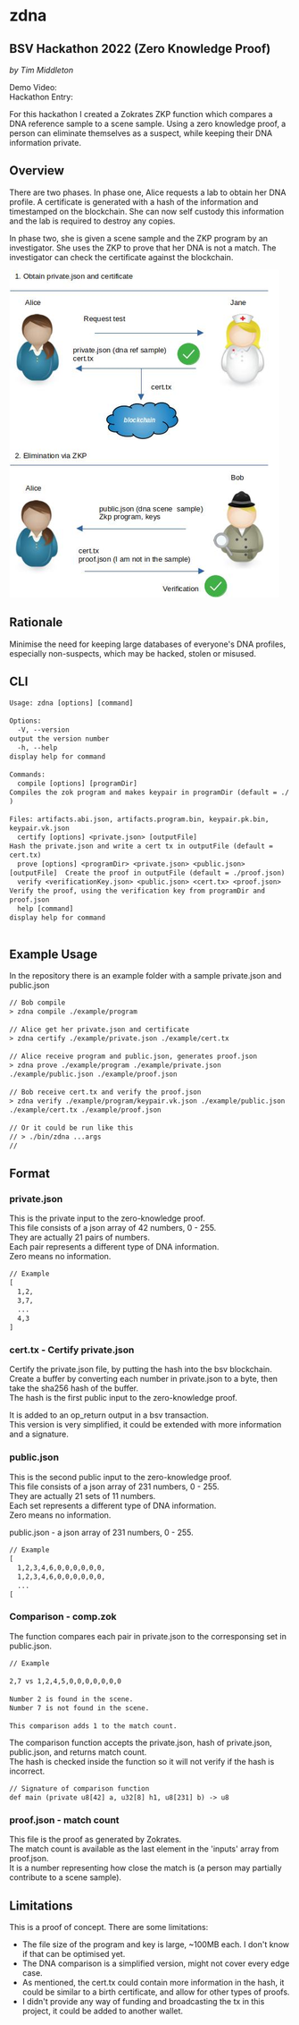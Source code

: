 # zdna
## BSV Hackathon 2022 (Zero Knowledge Proof)  

*by Tim Middleton*

Demo Video:   
Hackathon Entry:   

For this hackathon I created a Zokrates ZKP function which compares a DNA reference sample to a scene sample.
Using a zero knowledge proof, a person can eliminate themselves as a suspect, while keeping their
DNA information private.

## Overview

There are two phases. In phase one, Alice requests a lab to obtain her DNA profile. A certificate is
generated with a hash of the information and timestamped on the blockchain. She can now self custody this 
information and the lab is required to destroy any copies.  

In phase two, she is given a scene sample and the ZKP program by an investigator. She uses the ZKP to 
prove that her DNA is not a match. The investigator can check the certificate against the blockchain.

![](./diagram.jpg)

## Rationale

Minimise the need for keeping large databases of everyone's DNA profiles, especially non-suspects, 
which may be hacked, stolen or misused.

## CLI
```
Usage: zdna [options] [command]

Options:
  -V, --version                                                           output the version number
  -h, --help                                                              display help for command

Commands:
  compile [options] [programDir]                                          Compiles the zok program and makes keypair in programDir (default = ./ )
                                                                          Files: artifacts.abi.json, artifacts.program.bin, keypair.pk.bin, keypair.vk.json
  certify [options] <private.json> [outputFile]                           Hash the private.json and write a cert tx in outputFile (default = cert.tx)
  prove [options] <programDir> <private.json> <public.json> [outputFile]  Create the proof in outputFile (default = ./proof.json)
  verify <verificationKey.json> <public.json> <cert.tx> <proof.json>      Verify the proof, using the verification key from programDir and proof.json
  help [command]                                                          display help for command
  
```

## Example Usage

In the repository there is an example folder with a sample private.json and public.json

```
// Bob compile
> zdna compile ./example/program

// Alice get her private.json and certificate
> zdna certify ./example/private.json ./example/cert.tx

// Alice receive program and public.json, generates proof.json
> zdna prove ./example/program ./example/private.json ./example/public.json ./example/proof.json

// Bob receive cert.tx and verify the proof.json 
> zdna verify ./example/program/keypair.vk.json ./example/public.json ./example/cert.tx ./example/proof.json

// Or it could be run like this
// > ./bin/zdna ...args
//
```
## Format

### private.json

This is the private input to the zero-knowledge proof.   
This file consists of a json array of 42 numbers, 0 - 255.  
They are actually 21 pairs of numbers.    
Each pair represents a different type of DNA information.  
Zero means no information.   

```
// Example
[ 
  1,2,
  3,7,
  ... 
  4,3 
]
```

### cert.tx - Certify private.json

Certify the private.json file, by putting the hash into the bsv blockchain.  
Create a buffer by converting each number in private.json to a byte, then take the sha256 hash of the buffer.  
The hash is the first public input to the zero-knowledge proof.   
  
It is added to an op_return output in a bsv transaction.  
This version is very simplified, it could be extended with more information and a signature.

### public.json

This is the second public input to the zero-knowledge proof.   
This file consists of a json array of 231 numbers, 0 - 255.  
They are actually 21 sets of 11 numbers.   
Each set represents a different type of DNA information.  
Zero means no information.   

public.json - a json array of 231 numbers, 0 - 255.

```
// Example
[
  1,2,3,4,6,0,0,0,0,0,0,  
  1,2,3,4,6,0,0,0,0,0,0,
  ...
[
```

### Comparison - comp.zok

The function compares each pair in private.json to the corresponsing set in public.json.  

```
// Example

2,7 vs 1,2,4,5,0,0,0,0,0,0,0  

Number 2 is found in the scene.  
Number 7 is not found in the scene.  

This comparison adds 1 to the match count.
```

The comparison function accepts the private.json, hash of private.json, public.json, and returns match count.  
The hash is checked inside the function so it will not verify if the hash is incorrect.

```
// Signature of comparison function
def main (private u8[42] a, u32[8] h1, u8[231] b) -> u8
```

### proof.json - match count

This file is the proof as generated by Zokrates.   
The match count is available as the last element in the 'inputs' array from proof.json.  
It is a number representing how close the match is (a person may partially contribute to a scene sample).  

## Limitations

This is a proof of concept. There are some limitations:
 - The file size of the program and key is large, ~100MB each. I don't know if that can be optimised yet.
 - The DNA comparison is a simplified version, might not cover every edge case.
 - As mentioned, the cert.tx could contain more information in the hash, it could be similar to a birth certificate,
 and allow for other types of proofs.
 - I didn't provide any way of funding and broadcasting the tx in this project, it could be added to another wallet.
